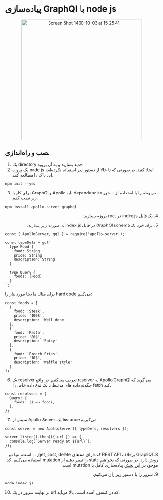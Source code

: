 # پیاده‌سازی GraphQl با node js
<p align="center" width="100%">
<img width="397" alt="Screen Shot 1400-10-03 at 15 25 41" src="https://user-images.githubusercontent.com/59199865/147351150-d6fd731c-9583-4b27-a7cd-bde53ef13727.png">
</p>

## نصب و راه‌اندازی 
1. یک directory جدید بسازید و به آن بروید.
2. یک پروژه node js ایجاد کنید. در صورتی که تا حالا از دستور زیر استفاده نکرده‌اید، این [داک](https://docs.npmjs.com/cli/v8/commands/npm-init) را مطالعه کنید.
```
npm init --yes
```
3. برای کار با GraphQl و Apollo باید dependencies مربوطه را با استفاده از دستور زیر نصب کنیم.
```
npm install apollo-server graphql
```
<p dir='rtl' align='right'>4. یک فایل index.js در root پروژه بسازید.</p>

<p dir='rtl' align='right'>5. برای خود یک GraphQl schema در فایل index.js به صورت زیر بسازید.</p>

```
const { ApolloServer, gql } = require('apollo-server');

const typeDefs = gql`
  type Food {
    food: String
    price: String
    description: String
  }

  type Query {
    foods: [Food]
  }
`;
```
برای مثال ما دیتا مورد نیاز را hard code می‌کنیم:
```
const foods = [
  {
    food: 'Steak',
    price: '100$',
    description: 'Well done'
  },
  {
    food: 'Pasta',
    price: '80$',
    description: 'Spicy'
  },
  {
    food: 'French Fries',
    price: '10$',
    description: 'Waffle style'
  }
];
```
6. یک resolver تعریف می‌کنیم. در واقع resolver به Apollo GraphQl می گوید که چگونه داده های مرتبط با یک نوع داده خاص را fetch کند.
```
const resolvers = {
  Query: {
    foods: () => foods,
  },
};
```
7. سپس از Apollo Server یک instance می‌گیریم.
```
const server = new ApolloServer({ typeDefs, resolvers });

server.listen().then(({ url }) => {
  console.log(`Server ready at ${url}`);
});
```
<p dir='rtl' align='right'>8. GraphQl برخلاف REST API که دارای متد‌های get, post, delete, ... است، تنها دو روش دارد. در صورتی که بخواهیم state را تغییر دهیم از mutation  استفاده می‌کنیم. کد موجود در <a href="https://github.com/nonaghazizadeh/web_workshop/blob/master/GraphQl/Vue-Nodejs/back/index.js">این بخش</a> پیاده‌سازی کامل با mutation است.</p>
<p dir='rtl' align='right'>9. سرور را با دستور زیر ران می‌کنیم.</p>

```
node index.js
```
10. در نهایت سرور در یک url که در کنسول آمده است، بالا می‌آید.

